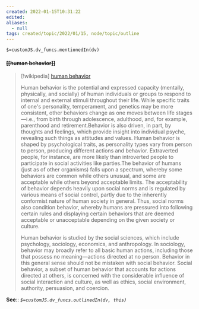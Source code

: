 ```yaml
---
created: 2022-01-15T10:31:22 
edited: 
aliases:
  - null
tags: created/topic/2022/01/15, node/topic/outline
---
```

`$=customJS.dv_funcs.mentionedIn(dv)`

#### <s class="topic-title">[[human behavior]]</s>

> [!wikipedia] [human behavior](https://en.wikipedia.org/wiki/Human%20behavior)
> 
> Human behavior is the potential and expressed capacity (mentally, physically, and socially) of human individuals or groups to respond to internal and external stimuli throughout their life. While specific traits of one's personality, temperament, and genetics may be more consistent, other behaviors change as one moves between life stages—i.e., from birth through adolescence, adulthood, and, for example, parenthood and retirement.Behavior is also driven, in part, by thoughts and feelings, which provide insight into individual psyche, revealing such things as attitudes and values. Human behavior is shaped by psychological traits, as personality types vary from person to person, producing different actions and behavior. Extraverted people, for instance, are more likely than introverted people to participate in social activities like parties.The behavior of humans (just as of other organisms) falls upon a spectrum, whereby some behaviors are common while others unusual, and some are acceptable while others beyond acceptable limits. The acceptability of behavior depends heavily upon social norms and is regulated by various means of social control, partly due to the inherently conformist nature of human society in general. Thus, social norms also condition behavior, whereby humans are pressured into following certain rules and displaying certain behaviors that are deemed acceptable or unacceptable depending on the given society or culture.
> 
> Human behavior is studied by the social sciences, which include psychology, sociology, economics, and anthropology. In sociology, behavior may broadly refer to all basic human actions, including those that possess no meaning—actions directed at no person. Behavior in this general sense should not be mistaken with social behavior. Social behavior, a subset of human behavior that accounts for actions directed at others, is concerned with the considerable influence of social interaction and culture, as well as ethics, social environment, authority, persuasion, and coercion.
>


**See**::
*`$=customJS.dv_funcs.outlinedIn(dv, this)`*

